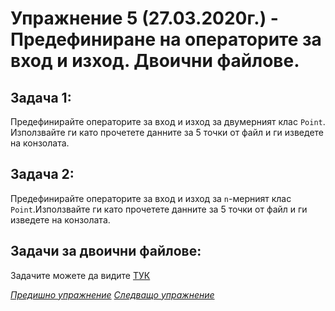 # Упражнение 5 (27.03.2020г.) - Предефиниране на операторите за вход и изход. Двоични файлове.

## Задача 1:
Предефинирайте операторите за вход и изход за двумерният клас `Point`. Използвайте ги като прочетете данните за 5 точки от файл и ги изведете на конзолата.
 
## Задача 2:
Предефинирайте операторите за вход и изход за `n`-мерният клас `Point`.Използвайте ги като прочетете данните за 5 точки от файл и ги изведете на конзолата.

## Задачи за двоични файлове:
Задачите можете да видите [ТУК](../../bonusTasks/binaryFiles)

[*Предишно упражнение*](../lab04)
[*Следващо упражнение*](../lab06)
